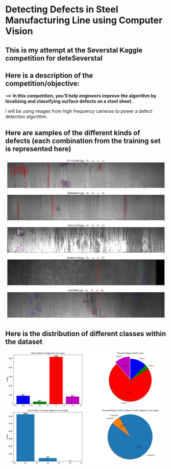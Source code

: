 # Detecting Defects in Steel Manufacturing Line using Computer Vision

## This is my attempt at the Severstal Kaggle competition for deteSeverstal

Here is a description of the competition/objective:
-----
==> **In this competition, you’ll help engineers improve the algorithm by localizing and classifying surface defects on a steel sheet.**

I will be using images from high frequency cameras to power a defect detection algorithm.


## Here are samples of the different kinds of defects (each combination from the training set is represented here)

![2](images/image2.png)
![2](images/image3.png)
![2](images/image4.png)
![2](images/image5.png)
![2](images/image6.png)

## Here is the distribution of different classes within the dataset
![2](images/charts1.png)
![2](images/charts2.png)
